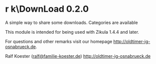 # r k\DownLoad 0.2.0

A simple way to share some downloads. Categories are available

This module is intended for being used with Zikula 1.4.4 and later.

For questions and other remarks visit our homepage http://oldtimer-ig-osnabrueck.de.

Ralf Koester (ralf@familie-koester.de)
http://oldtimer-ig-osnabrueck.de
